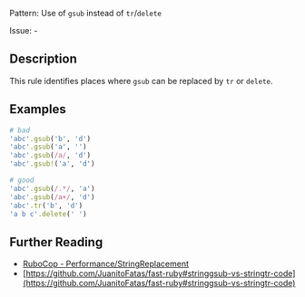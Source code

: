 Pattern: Use of `gsub` instead of `tr`/`delete`

Issue: -

## Description

This rule identifies places where `gsub` can be replaced by `tr` or `delete`.

## Examples

```ruby
# bad
'abc'.gsub('b', 'd')
'abc'.gsub('a', '')
'abc'.gsub(/a/, 'd')
'abc'.gsub!('a', 'd')

# good
'abc'.gsub(/.*/, 'a')
'abc'.gsub(/a+/, 'd')
'abc'.tr('b', 'd')
'a b c'.delete(' ')
```

## Further Reading

* [RuboCop - Performance/StringReplacement](https://docs.rubocop.org/rubocop-performance/cops_performance.html#performancestringreplacement)
* [https://github.com/JuanitoFatas/fast-ruby#stringgsub-vs-stringtr-code](https://github.com/JuanitoFatas/fast-ruby#stringgsub-vs-stringtr-code)
